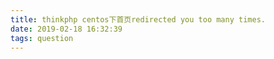 ```yaml
---
title: thinkphp centos下首页redirected you too many times.
date: 2019-02-18 16:32:39
tags: question
---
```

